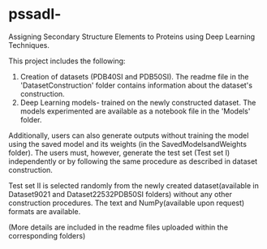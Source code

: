 # pssadl-

 Assigning Secondary Structure Elements to Proteins using Deep Learning Techniques.

This project includes the following:

 1) Creation of datasets (PDB40SI and PDB50SI).
  The readme file in the 'DatasetConstruction' folder contains information about the dataset's construction.
 3) Deep Learning models- trained on the newly constructed dataset. The models experimented are available as a notebook file in the 'Models' folder.
 
Additionally, users can also generate outputs without training the model using the saved model and its weights (in the SavedModelsandWeights folder). The users must, however, generate the test set (Test set I) independently or by following the same procedure as described in dataset construction.

Test set II is selected randomly from the newly created dataset(available in Dataset9021 and Dataset22532PDB50SI folders)  without any other construction procedures. The text and NumPy(available upon request) formats are available.

(More details are included in the readme files uploaded within the corresponding folders)
